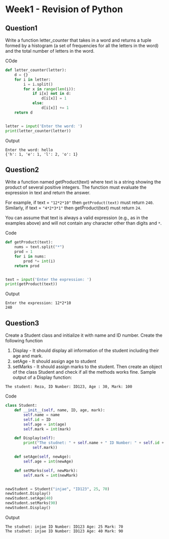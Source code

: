 # Week1 - Revision of Python

## Question1
Write a function letter_counter that takes in a word and returns a tuple formed by a histogram (a set of frequencies for all the letters in the word) and the total number of letters in the word.

COde
```py
def letter_counter(letter):
    d = {}
    for i in letter:
        i = i.split()
        for x in range(len(i)):
            if i[x] not in d:
                d[i[x]] = 1
            else:
                d[i[x]] += 1
    return d


letter = input('Enter the word: ')
print(letter_counter(letter))
```
Output
```
Enter the word: hello
{'h': 1, 'e': 1, 'l': 2, 'o': 1}
```

## Question2
Write a function named getProduct(text) where text is a string showing the product of several positive integers. The function must evaluate the expression in text and return the answer.

For example, if text = `"12*2*10"` then `getProduct(text)` must return `240`. Similarly, if text = `"4*2*3*1"` then getProduct(text) must return `24`.

You can assume that text is always a valid expression (e.g., as in the examples above) and will not contain any character other than digits and `*`.

Code
```py
def getProduct(text):
    nums = text.split("*")
    prod = 1
    for i in nums:
        prod *= int(i)
    return prod


text = input('Enter the expression: ')
print(getProduct(text))
```
Output
```
Enter the expression: 12*2*10
240
```

## Question3
Create a Student class and initialize it with name and ID number. Create the following function
1. Display - It should display all information of the student including their age and mark.
2. setAge - It should assign age to student
3. setMarks - It should assign marks to the student.
Then create an object of the class Student and check if all the methods works fine. Sample output of a Display function:
```
The student: Reza, ID Number: ID123, Age : 30, Mark: 100
```

Code
```py
class Student:
    def __init__(self, name, ID, age, mark):
        self.name = name
        self.id = ID
        self.age = int(age)
        self.mark = int(mark)

    def Display(self):
        print("The studnet: " + self.name + " ID Number: " + self.id + " Age: " + str(self.age) + " Mark: " + str(
            self.mark))

    def setAge(self, newAge):
        self.age = int(newAge)

    def setMarks(self, newMark):
        self.mark = int(newMark)


newStudent = Student("injae", "ID123", 25, 70)
newStudent.Display()
newStudent.setAge(40)
newStudent.setMarks(90)
newStudent.Display()
```
Output
```
The studnet: injae ID Number: ID123 Age: 25 Mark: 70
The studnet: injae ID Number: ID123 Age: 40 Mark: 90
```
